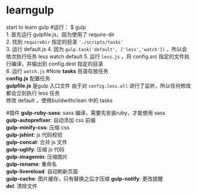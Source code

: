 # learngulp
start to learn gulp
#运行：
	$ gulp  
	1. 首先运行 gulpfile.js，因为使用了 require-dir  
	2. 找到 `requireDir` 指定的目录 `'./scripts/tasks'`  
	3. 运行 default.js
	4. 因为 `gulp.task('default', ['less','watch'])` ，所以会依次执行任务 less watch default
	5. 运行 `less.js` ，将 config.src 指定的文件执行编译，并输出到 config.dest 指定的目录  
	6. 运行 `watch.js`
#Note
**tasks** 目录存放任务  
**config.js** 配置任务  
**gulpfile.js** 是gulp 入口文件
由于对 `config.less.all` 进行了监听，所以任何修改都会立刻执行 less 任务  
修改 default ，使用buildwithclean 中的 tasks  

#插件
**gulp-ruby-sass**: sass 编译，需要先安装ruby，才能使用 sass  
**gulp-autoprefixer**: 自动添加 css 前缀  
**gulp-minify-css**: 压缩 css  
**gulp-jshint**: js 代码校验  
**gulp-concat**: 合并 js 文件  
**gulp-uglify**: 压缩 js 代码  
**gulp-imagemin**: 压缩图片  
**gulp-rename**: 重命名  
**gulp-livereload**: 自动刷新页面  
**gulp-cache**: 图片缓存，只有替换之后才压缩
**gulp-notify**: 更改提醒  
**del**: 清除文件